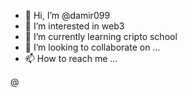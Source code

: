 - 👋 Hi, I’m @damir099
- 👀 I’m interested in web3
- 🌱 I’m currently learning cripto school
- 💞️ I’m looking to collaborate on ...
- 📫 How to reach me ...

<!---
damir099/damir099 is a ✨ special ✨ repository because its `README.md` (this file) appears on your GitHub profile.
You can click the Preview link to take a look at your changes.
--->
@

